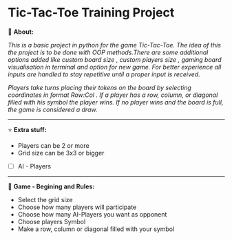 # Tic-Tac-Toe Training Project

📑 **About:**

*This is a basic project in python for the game Tic-Tac-Toe.
The idea of this the project is to be done with OOP methods.There are some additional
options added like custom board size , custom players size , gaming board visualisation in terminal and option for new
game. For better experience all inputs are handled to stay repetitive until a proper input is received.*

*Players take turns placing their tokens on the board by selecting coordinates in format Row:Col .
If a player has a row, column, or diagonal filled with his symbol the player wins.
If no player wins and the board is full, the game is considered a draw.*

---

⭐ **Extra stuff:**

- Players can be 2 or more
- Grid size can be 3x3 or bigger
- [ ] AI - Players
      
---

📓 **Game - Begining and Rules:**

- Select the grid size
- Choose how many players will participate
- Choose how many AI-Players you want as opponent
- Choose players Symbol
- Make a  row, column or diagonal filled with your symbol



